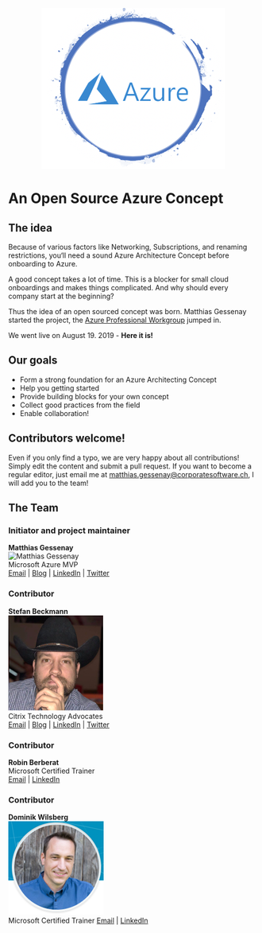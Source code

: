 <p align="center">
  <img src="./media/logo.png">
</p>

# An Open Source Azure Concept

## The idea

Because of various factors like Networking, Subscriptions, and renaming restrictions, you‘ll need a sound Azure Architecture Concept before onboarding to Azure.

A good concept takes a lot of time. This is a blocker for small cloud onboardings and makes things complicated. And why should every company start at the beginning?

Thus the idea of an open sourced concept was born.
Matthias Gessenay started the project, the [Azure Professional Workgroup](https://www.meetup.com/de-DE/Azure-Professional-Workgroup/) jumped in.

We went live on August 19. 2019 - **Here it is!**

## Our goals

- Form a strong foundation for an Azure Architecting Concept
- Help you getting started
- Provide building blocks for your own concept
- Collect good practices from the field
- Enable collaboration!

## Contributors welcome!
Even if you only find a typo, we are very happy about all contributions! Simply edit the content and submit a pull request. If you want to become a regular editor, just email me at [matthias.gessenay@corporatesoftware.ch](mailto:matthias.gessenay@corporatesoftware.ch), I will add you to the team!

## The Team


### Initiator and project maintainer
**Matthias Gessenay**  
![Matthias Gessenay](https://cloudspeedch.files.wordpress.com/2019/08/gessenay-matthias-mvp-verysmall.jpeg)  
Microsoft Azure MVP  
[Email](mailto:matthias.gessenay@corporatesoftware.ch) | [Blog](https://cloudspeed.ch) | [LinkedIn](https://linkedin.com/in/matthias-gessenay) | [Twitter](https://twitter.com/mgessenay)

### Contributor
**Stefan Beckmann**  
![Stefan Beckmann](./media/Stefan-Beckmann.png)  
Citrix Technology Advocates  
[Email](mailto:stefan@beckmann.ch) | [Blog](https://www.beckmann.ch) | [LinkedIn](https://www.linkedin.com/in/stefan-beckmann-31a88313b/) | [Twitter](https://twitter.com/alphasteff/)

### Contributor
**Robin Berberat**  
Microsoft Certified Trainer  
[Email](mailto:robin.berberat@corporatesoftware.ch) | [LinkedIn](https://www.linkedin.com/in/robin-berberat-18692617b/) 

### Contributor
**Dominik Wilsberg**  
![Dominik Wilsberg](./media/Dominik-Wilsberg.png)  
Microsoft Certified Trainer
[Email](mailto:dwilsberg@wilsberg.info) | [LinkedIn](https://www.linkedin.com/in/dominik-w-a0925313b/) 